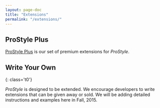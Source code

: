 ```yaml
---
layout: page-doc
title: "Extensions"
permalink: "/extensions/"
---
```

## ProStyle Plus

[ProStyle Plus](/plus/) is our set of premium extensions for _ProStyle_.


## Write Your Own
{: class='t0'}

_ProStyle_ is designed to be extended. We encourage developers to write extensions that can be given away or sold.  We will be adding detailed instructions and examples here in Fall, 2015.
